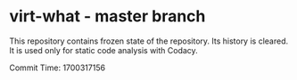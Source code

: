 # virt-what - master branch

This repository contains frozen state of the repository.
Its history is cleared. It is used only for static code
analysis with Codacy.

Commit Time: 1700317156